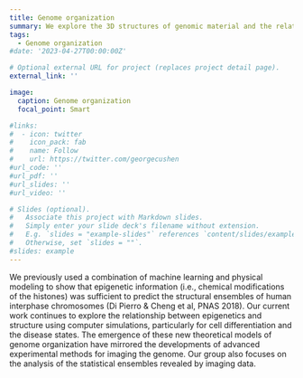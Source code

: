 ```yaml
---
title: Genome organization
summary: We explore the 3D structures of genomic material and the relationship of those structures to biological functions, such as transcriptional regulation.
tags:
  - Genome organization
#date: '2023-04-27T00:00:00Z'

# Optional external URL for project (replaces project detail page).
external_link: ''

image:
  caption: Genome organization
  focal_point: Smart

#links:
#  - icon: twitter
#    icon_pack: fab
#    name: Follow
#    url: https://twitter.com/georgecushen
#url_code: ''
#url_pdf: ''
#url_slides: ''
#url_video: ''

# Slides (optional).
#   Associate this project with Markdown slides.
#   Simply enter your slide deck's filename without extension.
#   E.g. `slides = "example-slides"` references `content/slides/example-slides.md`.
#   Otherwise, set `slides = ""`.
#slides: example
---
```

We previously used a combination of machine learning and physical modeling to show that epigenetic information (i.e., chemical modifications of the histones) was sufficient to predict the structural ensembles of human interphase chromosomes (Di Pierro & Cheng et al, PNAS 2018). Our current work continues to explore the relationship between epigenetics and structure using computer simulations, particularly for cell differentiation and the disease states. The emergence of these new theoretical models of genome organization have mirrored the developments of advanced experimental methods for imaging the genome. Our group also focuses on the analysis of the statistical ensembles revealed by imaging data.